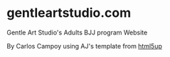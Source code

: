 # gentleartstudio.com
Gentle Art Studio's Adults BJJ program Website

By Carlos Campoy using AJ's template from <a href="https://html5up.net/">html5up<a/>
